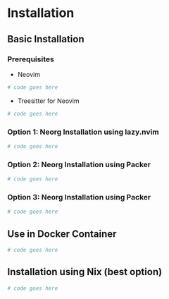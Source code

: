 # Installation

## Basic Installation

### Prerequisites

* Neovim

```sh
# code goes here
```

* Treesitter for Neovim

```sh
# code goes here
```

### Option 1: Neorg Installation using lazy.nvim

```sh
# code goes here
```

### Option 2: Neorg Installation using Packer

```sh
# code goes here
```

### Option 3: Neorg Installation using Packer

```sh
# code goes here
```

## Use in Docker Container

```sh
# code goes here
```

## Installation using Nix (best option)

```sh
# code goes here
```